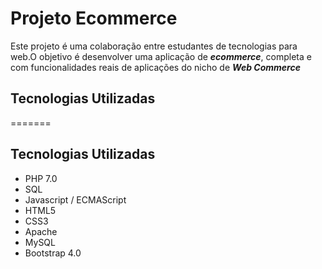 # Projeto Ecommerce

Este projeto é uma colaboração entre estudantes de tecnologias para web.O objetivo é desenvolver uma aplicação de **_ecommerce_**, completa e com funcionalidades reais de aplicações do nicho de **_Web Commerce_**


##  Tecnologias Utilizadas
=======
## Tecnologias Utilizadas


* PHP 7.0
* SQL
* Javascript / ECMAScript
* HTML5
* CSS3
* Apache
* MySQL
* Bootstrap 4.0
